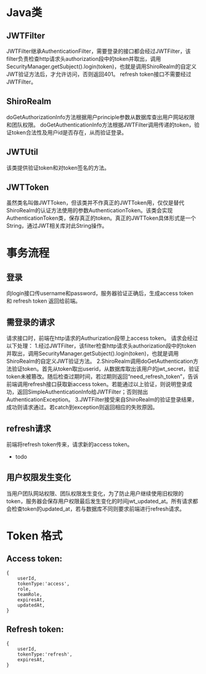 

# Java类

## JWTFilter

JWTFilter继承AuthenticationFilter，需要登录的接口都会经过JWTFilter，该filter负责检查http请求头authorization段中的token并取出，调用SecurityManager.getSubject().login(token)，也就是调用ShiroRealm的自定义JWT验证方法后，才允许访问，否则返回401。
refresh token接口不需要经过JWTFilter。

## ShiroRealm

doGetAuthorizationInfo方法根据用户principle参数从数据库查出用户网站权限和团队权限。
doGetAuthenticationInfo方法根据JWTFilter调用传递的token，验证token合法性及用户id是否存在，从而验证登录。

## JWTUtil

该类提供验证token和对token签名的方法。

## JWTToken

虽然类名叫做JWTToken，但该类并不作真正的JWTToken用，仅仅是替代ShiroRealm的认证方法使用的参数AuthenticationToken。该类会实现AuthenticationToken类，保存真正的token。真正的JWTToken具体形式是一个String，通过JWT相关库对此String操作。

# 事务流程

## 登录

向login接口传username和password，服务器验证正确后，生成access token 和 refresh token 返回给前端。

## 需登录的请求

请求接口时，前端在http请求的Authurization段带上access token。
请求会经过以下处理：
1.经过JWTFilter，该filter检查http请求头authorization段中的token并取出，调用SecurityManager.getSubject().login(token)，也就是调用ShiroRealm的自定义JWT验证方法。
2.ShiroRealm调用doGetAuthentication方法验证token。首先从token取出userid，从数据库取出该用户的jwt_secret，验证token未被篡改。随后检查过期时间，若过期则返回“need_refresh_token”，告诉前端调用refresh接口获取新access token。若能通过以上验证，则说明登录成功，返回SimpleAuthenticationInfo给JWTFilter；否则抛出AuthenticationException。
3.JWTFilter接受来自ShiroRealm的验证登录结果，成功则请求通过。若catch到exception则返回相应的失败原因。

## refresh请求

前端将refresh token传来，请求新的access token。

- todo

## 用户权限发生变化
当用户团队网站权限、团队权限发生变化，为了防止用户继续使用旧权限的token，服务器会保存用户权限最后发生变化的时间jwt_updated_at。所有请求都会检查token的updated_at，若与数据库不同则要求前端进行refresh请求。



# Token 格式

## Access token:

```
{
	userId,
	tokenType:'access',
	role,
	teamRole,
	expiresAt,
	updatedAt,
}
```

## Refresh token:

```
{
	userId,
	tokenType:'refresh',
	expiresAt,
}
```

